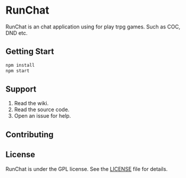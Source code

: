 # RunChat

RunChat is an chat application using for play trpg games. Such as COC, DND etc.

## Getting Start

```bash
npm install
npm start
```

## Support

1. Read the wiki.
2. Read the source code.
3. Open an issue for help.

## Contributing

## License
RunChat is under the GPL license. See the [LICENSE]() file for details.